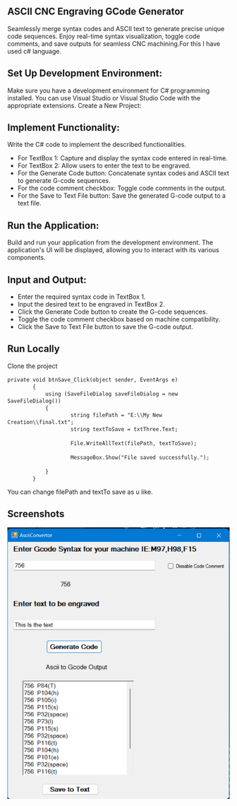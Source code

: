
## ASCII CNC Engraving GCode Generator

Seamlessly merge syntax codes and ASCII text to generate precise unique code sequences. Enjoy real-time syntax visualization, toggle code comments, and save outputs for seamless CNC machining.For this I have used c# language.





## Set Up Development Environment:

Make sure you have a development environment for C# programming installed. You can use Visual Studio or Visual Studio Code with the appropriate extensions.
Create a New Project:

## Implement Functionality:

Write the C# code to implement the described functionalities.
- For TextBox 1: Capture and display the syntax code entered in real-time.
- For TextBox 2: Allow users to enter the text to be engraved.
- For the Generate Code button: Concatenate syntax codes and ASCII text to generate G-code sequences.
- For the code comment checkbox: Toggle code comments in the output.
- For the Save to Text File button: Save the generated G-code output to a text file.

## Run the Application:

Build and run your application from the development environment.
The application's UI will be displayed, allowing you to interact with its various components.


## Input and Output:

- Enter the required syntax code in TextBox 1.
- Input the desired text to be engraved in TextBox 2.
- Click the Generate Code button to create the G-code sequences.
- Toggle the code comment checkbox based on machine compatibility.
- Click the Save to Text File button to save the G-code output.



## Run Locally

Clone the project

```
private void btnSave_Click(object sender, EventArgs e)
        {
            using (SaveFileDialog saveFileDialog = new SaveFileDialog())
            {
                    string filePath = "E:\\My New Creation\\final.txt";
                    string textToSave = txtThree.Text;

                    File.WriteAllText(filePath, textToSave);

                    MessageBox.Show("File saved successfully.");
             
            }
        }
```
You can change filePath and textTo save as u like.



## Screenshots


![App Screenshot](https://raw.githubusercontent.com/Imesh-Isuranga/AsciiCovertoer/main/screenShot.png)
